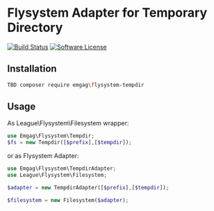 # Flysystem Adapter for Temporary Directory

[![Build Status](https://img.shields.io/travis/emgag/flysystem-tempdir/master.svg?style=flat-square)](https://travis-ci.org/emgag/flysystem-tempdir)
[![Software License](https://img.shields.io/badge/license-MIT-brightgreen.svg?style=flat-square)](LICENSE)


## Installation

```bash
TBD composer require emgag\flysystem-tempdir
```

## Usage


As League\Flysystem\Filesystem wrapper:

```php
use Emgag\Flysystem\Tempdir;
$fs = new Tempdir([$prefix],[$tempdir]);
```


or as Flysystem Adapter:

```php
use Emgag\Flysystem\TempdirAdapter;
use League\Flysystem\Filesystem;

$adapter = new TempdirAdapter([$prefix],[$tempdir]);

$filesystem = new Filesystem($adapter);
```
